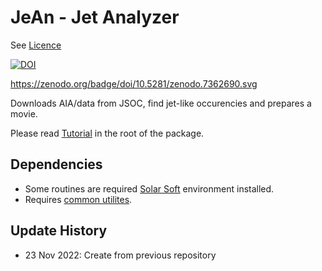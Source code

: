 # JeAn - Jet Analyzer

See [Licence](https://github.com/Alexey-Stupishin/JeAn---Jet-Analyzer/blob/main/LICENSE)

[![DOI](https://zenodo.org/badge/doi/10.5281/zenodo.7362689.svg)](https://zenodo.org/record/7362689)
<!--- [![DOI](https://zenodo.org/badge/7362757.svg)](https://zenodo.org/record/7362757) --->
<!--- [doi:10.5281/zenodo.7362757](https://zenodo.org/record/7362757) --->
https://zenodo.org/badge/doi/10.5281/zenodo.7362690.svg

Downloads AIA/data from JSOC, find jet-like occurencies and prepares a movie.

Please read [Tutorial](https://github.com/Alexey-Stupishin/JeAn---Jet-Analyzer/blob/main/JeAn%20-%20Jet%20Analyzer%20Tutorial.pdf) in the root of the package.

## Dependencies
* Some routines are required [Solar Soft](https://www.lmsal.com/solarsoft/ssw_packages_info.html) environment installed.
* Requires [common utilites](https://github.com/Alexey-Stupishin/AS-IDL-Library).

## Update History
* 23 Nov 2022: Create from previous repository